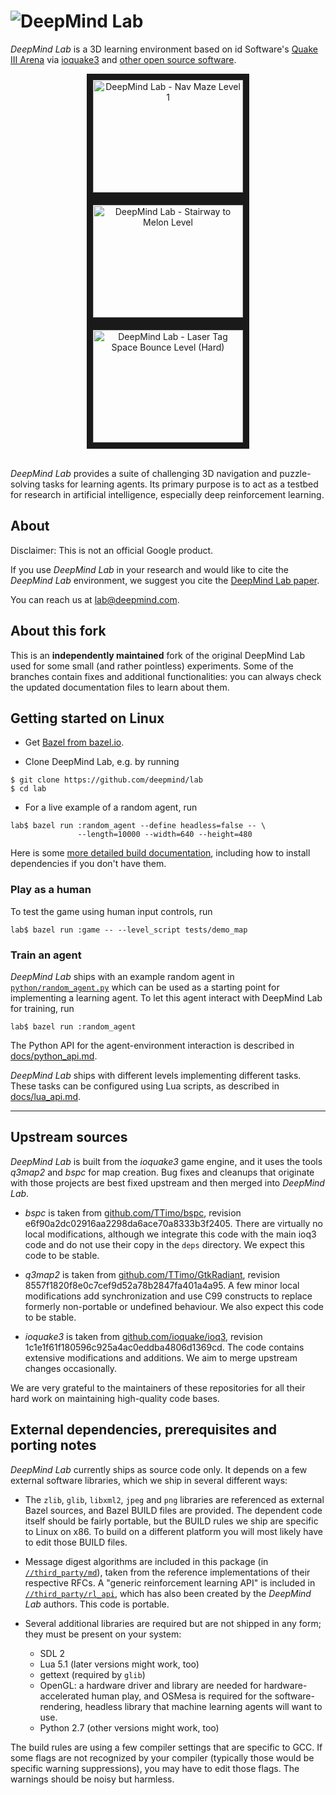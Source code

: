 # <img src="docs/logo.png" alt="DeepMind Lab">

*DeepMind Lab* is a 3D learning environment based on id Software's
[Quake III Arena](https://github.com/id-Software/Quake-III-Arena) via
[ioquake3](https://github.com/ioquake/ioq3) and
[other open source software](#upstream-sources).

<div align="center">
  <a href="https://www.youtube.com/watch?v=M40rN7afngY"
     target="_blank">
    <img src="http://img.youtube.com/vi/M40rN7afngY/0.jpg"
         alt="DeepMind Lab - Nav Maze Level 1"
         width="240" height="180" border="10" />
  </a>
  <a href="https://www.youtube.com/watch?v=gC_e8AHzvOw"
     target="_blank">
    <img src="http://img.youtube.com/vi/gC_e8AHzvOw/0.jpg"
         alt="DeepMind Lab - Stairway to Melon Level"
         width="240" height="180" border="10" />
  </a>
  <a href="https://www.youtube.com/watch?v=7syZ42HWhHE"
     target="_blank">
    <img src="http://img.youtube.com/vi/7syZ42HWhHE/0.jpg"
         alt="DeepMind Lab - Laser Tag Space Bounce Level (Hard)"
         width="240" height="180" border="10" />
  </a>
  <br /><br />
</div>

*DeepMind Lab* provides a suite of challenging 3D navigation and puzzle-solving
tasks for learning agents. Its primary purpose is to act as a testbed for
research in artificial intelligence, especially deep reinforcement learning.

## About

Disclaimer: This is not an official Google product.

If you use *DeepMind Lab* in your research and would like to cite
the *DeepMind Lab* environment, we suggest you cite
the [DeepMind Lab paper](https://arxiv.org/abs/1612.03801).

You can reach us at [lab@deepmind.com](mailto:lab@deepmind.com).

## About this fork

This is an **independently maintained** fork of the original DeepMind Lab used for some small (and rather pointless) experiments.
Some of the branches contain fixes and additional functionalities: you can always check the updated documentation files to learn about them.

## Getting started on Linux

* Get [Bazel from bazel.io](http://bazel.io/docs/install.html).

* Clone DeepMind Lab, e.g. by running

```shell
$ git clone https://github.com/deepmind/lab
$ cd lab
```

* For a live example of a random agent, run

```shell
lab$ bazel run :random_agent --define headless=false -- \
               --length=10000 --width=640 --height=480
```

Here is some [more detailed build documentation](docs/build.md),
including how to install dependencies if you don't have them.

### Play as a human

To test the game using human input controls, run

```shell
lab$ bazel run :game -- --level_script tests/demo_map
```

### Train an agent

*DeepMind Lab* ships with an example random agent in
[`python/random_agent.py`](python/random_agent.py)
which can be used as a starting point for implementing a learning agent. To let
this agent interact with DeepMind Lab for training, run

```shell
lab$ bazel run :random_agent
```

The Python API for the agent-environment interaction is described
in [docs/python_api.md](docs/python_api.md).

*DeepMind Lab* ships with different levels implementing different tasks. These
tasks can be configured using Lua scripts,
as described in [docs/lua_api.md](docs/lua_api.md).

-----------------

## Upstream sources

*DeepMind Lab* is built from the *ioquake3* game engine, and it uses the tools
*q3map2* and *bspc* for map creation. Bug fixes and cleanups that originate
with those projects are best fixed upstream and then merged into *DeepMind Lab*.

* *bspc* is taken from [github.com/TTimo/bspc](https://github.com/TTimo/bspc),
  revision e6f90a2dc02916aa2298da6ace70a8333b3f2405. There are virtually no
  local modifications, although we integrate this code with the main ioq3 code
  and do not use their copy in the `deps` directory. We expect this code to be
  stable.

* *q3map2* is taken from
  [github.com/TTimo/GtkRadiant](https://github.com/TTimo/GtkRadiant),
  revision 8557f1820f8e0c7cef9d52a78b2847fa401a4a95. A few minor local
  modifications add synchronization and use C99 constructs to replace
  formerly non-portable or undefined behaviour. We also expect this code to be
  stable.

* *ioquake3* is taken from
  [github.com/ioquake/ioq3](https://github.com/ioquake/ioq3),
  revision 1c1e1f61f180596c925a4ac0eddba4806d1369cd. The code contains extensive
  modifications and additions. We aim to merge upstream changes occasionally.

We are very grateful to the maintainers of these repositories for all their hard
work on maintaining high-quality code bases.

## External dependencies, prerequisites and porting notes

*DeepMind Lab* currently ships as source code only. It depends on a few external
software libraries, which we ship in several different ways:

 * The `zlib`, `glib`, `libxml2`, `jpeg` and `png` libraries are referenced as
   external Bazel sources, and Bazel BUILD files are provided. The dependent
   code itself should be fairly portable, but the BUILD rules we ship are
   specific to Linux on x86. To build on a different platform you will most
   likely have to edit those BUILD files.

 * Message digest algorithms are included in this package (in
   [`//third_party/md`](third_party/md)), taken from the reference
   implementations of their respective RFCs. A "generic reinforcement learning
   API" is included in [`//third_party/rl_api`](third_party/rl_api), which has
   also been created by the *DeepMind Lab* authors. This code is portable.

 * Several additional libraries are required but are not shipped in any form;
   they must be present on your system:
   * SDL 2
   * Lua 5.1 (later versions might work, too)
   * gettext (required by `glib`)
   * OpenGL: a hardware driver and library are needed for hardware-accelerated
     human play, and OSMesa is required for the software-rendering, headless
     library that machine learning agents will want to use.
   * Python 2.7 (other versions might work, too)

The build rules are using a few compiler settings that are specific to GCC. If
some flags are not recognized by your compiler (typically those would be
specific warning suppressions), you may have to edit those flags. The warnings
should be noisy but harmless.

